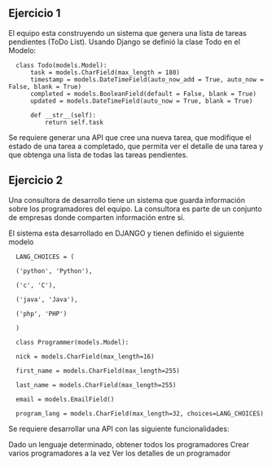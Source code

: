 ## Ejercicio 1

El equipo esta construyendo un sistema que genera una lista de tareas pendientes (ToDo List). Usando Django se definió la clase Todo en el Modelo:

~~~
  class Todo(models.Model):
      task = models.CharField(max_length = 180)
      timestamp = models.DateTimeField(auto_now_add = True, auto_now = False, blank = True)
      completed = models.BooleanField(default = False, blank = True)
      updated = models.DateTimeField(auto_now = True, blank = True)
    
      def __str__(self):
          return self.task
~~~

Se requiere generar una API que cree una nueva tarea, que modifique el estado de una tarea a completado, que permita ver el detalle de una tarea y que obtenga una lista de todas las tareas pendientes.

## Ejercicio 2

Una consultora de desarrollo tiene un sistema que guarda información sobre los programadores del equipo. La consultora es parte de un conjunto de empresas donde comparten información entre sí.

El sistema esta desarrollado en DJANGO y tienen definido el siguiente modelo

~~~
  LANG_CHOICES = (

  ('python', 'Python'),

  ('c', 'C'),

  ('java', 'Java'),

  ('php', 'PHP')

  )

  class Programmer(models.Model):

  nick = models.CharField(max_length=16)

  first_name = models.CharField(max_length=255)

  last_name = models.CharField(max_length=255)

  email = models.EmailField()

  program_lang = models.CharField(max_length=32, choices=LANG_CHOICES)

~~~

Se requiere desarrollar una API con las siguiente funcionalidades:

Dado un lenguaje determinado, obtener todos los programadores
Crear varios programadores a la vez
Ver los detalles de un programador